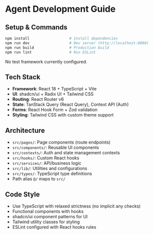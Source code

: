 # Agent Development Guide

## Setup & Commands

```bash
npm install                  # Install dependencies
npm run dev                  # Dev server (http://localhost:8080)
npm run build                # Production build
npm run lint                 # Run ESLint
```

No test framework currently configured.

## Tech Stack

- **Framework**: React 18 + TypeScript + Vite
- **UI**: shadcn/ui + Radix UI + Tailwind CSS
- **Routing**: React Router v6
- **State**: TanStack Query (React Query), Context API (Auth)
- **Forms**: React Hook Form + Zod validation
- **Styling**: Tailwind CSS with custom theme support

## Architecture

- `src/pages/`: Page components (route endpoints)
- `src/components/`: Reusable UI components
- `src/contexts/`: Auth and state management contexts
- `src/hooks/`: Custom React hooks
- `src/services/`: API/business logic
- `src/lib/`: Utilities and configurations
- `src/types/`: TypeScript type definitions
- Path alias `@/` maps to `src/`

## Code Style

- Use TypeScript with relaxed strictness (no implicit any checks)
- Functional components with hooks
- shadcn/ui component patterns for UI
- Tailwind utility classes for styling
- ESLint configured with React hooks rules

